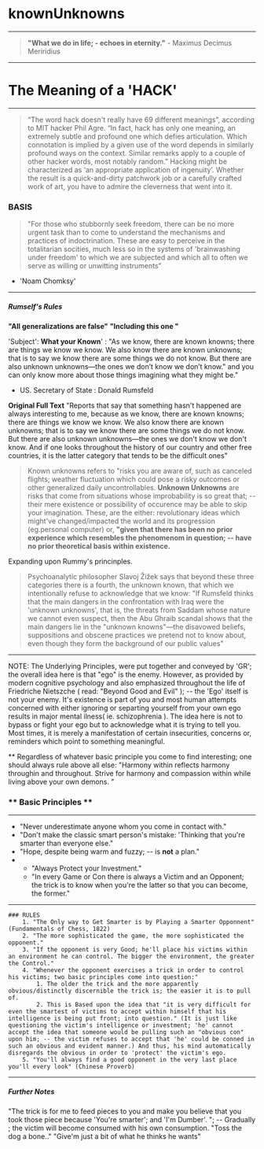 # knownUnknowns
---
> **"What we do in life; - echoes in eternity."** - Maximus Decimus Meriridius
---

# The Meaning of a 'HACK'
---
> “The word hack doesn't really have 69 different meanings”, according to MIT hacker Phil Agre. “In fact, hack has only one meaning, an extremely subtle and profound one which defies articulation. Which connotation is implied by a given use of the word depends in similarly profound ways on the context. Similar remarks apply to a couple of other hacker words, most notably random.”
> Hacking might be characterized as ‘an appropriate application of ingenuity’. Whether the result is a quick-and-dirty patchwork job or a carefully crafted work of art, you have to admire the cleverness that went into it.

### BASIS
> "For those who stubbornly seek freedom, there can be no more urgent task than to come to understand the mechanisms and practices of indoctrination. These are easy to perceive in the totalitarian socities, much less so in the systems of 'brainwashing under freedom' to which we are subjected and which all to often we serve as willing or unwitting instruments"
  - 'Noam Chomksy'
---

##### Rumself's Rules
**"All generalizations  are false"**
__"Including this one "__

'Subject': **What your Known**' : "As we know, there are known knowns; there are things we know we know. We also know there are known unknowns; that is to say we know there are some things we do not know. But there are also unknown unknowns—the ones we don’t know we don’t know." and you can only know more about those things imagining what they might be." 
- US. Secretary of State : Donald Rumsfeld

__Original Full Text__
"Reports that say that something hasn't happened are always interesting to me, because as we know, there are known knowns; there are things we know we know. We also know there are known unknowns; that is to say we know there are some things we do not know. But there are also unknown unknowns—the ones we don't know we don't know. And if one looks throughout the history of our country and other free countries, it is the latter category that tends to be the difficult ones"
> Known unknowns refers to "risks you are aware of, such as canceled flights; weather fluctuation which could pose a risky outcomes or other generalized daily uncontrollables. 
> **Unknown Unknowns** are risks that come from situations whose improbability is so great that; -- their mere existence or possibility of occurence may be able to skip your imagination. These, are the either: revolutionary ideas which might've changed/impacted the world and its progression (eg.personal computer) or, __"given that there has been no prior experience which resembles the phenomenom in question; -- have no prior theoretical basis within existence.__

Expanding upon Rummy's princinples.

> Psychoanalytic philosopher Slavoj Žižek says that beyond these three categories there is a fourth, the unknown known, that which we intentionally refuse to acknowledge that we know: "If Rumsfeld thinks that the main dangers in the confrontation with Iraq were the 'unknown unknowns', that is, the threats from Saddam whose nature we cannot even suspect, then the Abu Ghraib scandal shows that the main dangers lie in the "unknown knowns"—the disavowed beliefs, suppositions and obscene practices we pretend not to know about, even though they form the background of our public values"

---

NOTE: The Underlying Principles, were put together and conveyed by 'GR'; the overall idea here is that "ego" is the enemy. However, as provided by modern cognitive psychology and also emphasized throughout the life of Friedriche Nietszche ( read: "Beyond Good and Evil" ); -- the 'Ego' itself is not your enemy. It's existence is part of you and most human attempts concerned with either ignoring or separting yourself from your own ego results in major mental ilness( ie. schizophrenia ). The idea here is not to bypass or fight your ego but to acknowledge what it is trying to tell you. Most times, it is merely a manifestation of certain insecurities, concerns or, reminders which point to something meaningful.

** Regardless of whatever basic principle you come to find interesting; one should always rule above all else: "Harmony within reflects harmony throughin and throughout. Strive for harmony and compassion within while living above your own demons. "

### ** Basic Principles **
---

  - "Never underestimate anyone whom you come in contact with."
  - "Don't make the classic smart person's mistake: 'Thinking that you're smarter than everyone else."
  - "Hope, despite being warm and fuzzy; -- is **not** a plan."
  -  		
	- "Always Protect your Investment."
	- "In every Game or Con there is always a Victim and an Opponent; the trick is to know when you're the latter so that you can become, the former."
----	
	### RULES
		1. "The Only way to Get Smarter is by Playing a Smarter Opponnent" (Fundamentals of Chess, 1822)
		2. "The more sophisticated the game, the more sophisticated the opponent."
		3. "If the opponent is very Good; he'll place his victims within an environment he can control. The bigger the environment, the greater the Control."
		4. "Whenever the opponent exercises a trick in order to control his victims; two basic principles come into question:" 
			1. The older the trick and the more apparently obvious/distinctly discernible the trick is; the easier it is to pull of.
			2. This is Based upon the idea that "it is very difficult for even the smartest of victims to accept within himself that his intelligence is being put front; into question." (It is just like questioning the victim's intelligence or investment; 'he' cannot accept the idea that someone would be pulling such an "obvious con" upon him; -- the victim refuses to accept that 'he' could be conned in such an obvious and evident manner.) And thus, his mind automatically disregards the obvious in order to 'protect' the victim's ego.
		5. "You'll always find a good opponent in the very last place you'll every look" (Chinese Proverb)
----
##### Further Notes
 "The trick is for me to feed pieces to you and make you believe that you took those piece because 'You're smarter'; and 'I'm Dumber'. "; -- Gradually ; the victim will become consumed with his own consumption. 
	"Toss the dog a bone.."
	"Give'm just a bit of what he thinks he wants"
	
